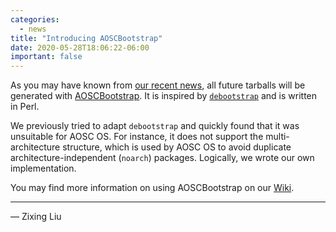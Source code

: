 ```yaml
---
categories:
  - news
title: "Introducing AOSCBootstrap"
date: 2020-05-28T18:06:22-06:00
important: false
---
```


As you may have known from [our recent news](https://aosc.io/news/posts/2020-05-27-new-tarballs-available-for-amd64/), all future tarballs will be generated with [AOSCBootstrap](https://github.com/AOSC-Dev/aoscbootstrap/). It is inspired by [`debootstrap`](https://salsa.debian.org/installer-team/debootstrap) and is written in Perl.

We previously tried to adapt `debootstrap` and quickly found that it was unsuitable for AOSC OS. For instance, it does not support the multi-architecture structure, which is used by AOSC OS to avoid duplicate architecture-independent (`noarch`) packages. Logically, we wrote our own implementation.

You may find more information on using AOSCBootstrap on our [Wiki](https://wiki.aosc.io/software/00004-aoscbootstrap).

---

— Zixing Liu
